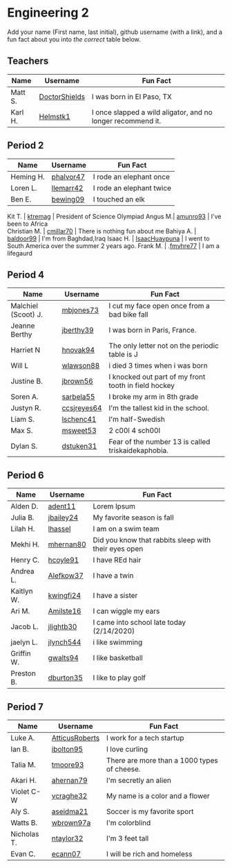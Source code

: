 # Engineering 2

Add your name (First name, last initial), github username (with a link), and a fun fact about you into _the correct_ table below.

## Teachers

Name | Username | Fun Fact
--- | --- | ---
Matt S. | [DoctorShields](https://github.com/DoctorShields) | I was born in El Paso, TX
Karl H. | [Helmstk1](https://github.com/Helmstk1) | I once slapped a wild aligator, and no longer recommend it.


## Period 2

Name | Username | Fun Fact
--- | --- | ---
Heming H. | [phalvor47](https://github.com/phalvor47) | I rode an elephant once
Loren L.  | [llemarr42](https://github.com/llemarr42) |  I rode an elephant twice
Ben E.  | [bewing09](https://github.com/bewing09) | I touched an elk 

Kit T. | [ktremag](https://github.com/ktremag) | President of Science Olympiad
Angus M.| [amunro93](https://github.com/amunro93) | I've been to Africa  
Christian M. | [cmillar70](https://github.com/cmillar70) | There is nothing fun about me
Bahiya A. | [baldoor99](https://github.com/baldoor99) | I'm from Baghdad,Iraq
Isaac H. | [IsaacHuaypuna](https://github.com/IsaacHuaypuna) | I went to South America over the summer 2 years ago.
Frank M.  | .[fmyhre77](https://github.com/fmyhre77) | I am a lifegaurd

## Period 4

Name | Username | Fun Fact
--- | --- | ---
Malchiel (Scoot) J. | [mbjones73](https://github.com/mbjones73) | I cut my face open once from a bad bike fall
Jeanne Berthy |  [jberthy39](https://github.com/jberthy39/Class_Accounts)  |  I was born in Paris, France.
Harriet N | [hnovak94](https://github.com/hnovak94)   | The only letter not on the periodic table is J
Will L |  [wlawson88](https://github.com/wlawson88) |  i died 3 times when i was born
Justine B.| [jbrown56](https://github.com/jbrown56)|I knocked out part of my front tooth in field hockey 
Soren A. | [sarbela55](https://github.com/sarbela55) | I broke my arm in 8th grade
Justyn R.| [ccsjreyes64](https://github.com/ccsjreyes64) | I'm the tallest kid in the school.
Liam S. | [lschenc41](https://github.com/lschenc41) | I'm half-Swedish
Max S. |  [msweet53](https://www.youtube.com/watch?v=dQw4w9WgXcQ) | 2 c00l 4 sch00l
Dylan S. | [dstuken31](https://github.com/dstuken31) | Fear of the number 13 is called triskaidekaphobia.

## Period 6

Name | Username | Fun Fact
--- | --- | ---
Alden D. | [adent11](https://github.com/adent11) | Lorem Ipsum
Julia B. | [jbailey24](https://github.com/jbailey24) | My favorite season is fall
Lilah H. | [lhassel](https://github.com/lhassel) | I am on a swim team
Mekhi H. | [mhernan80](https://github.com/mhernan80) | Did you know that rabbits sleep with their eyes open
Henry C. | [hcoyle91](https://github.com/hcoyle91) | I have REd hair
Andrea L.| [Alefkow37](https://github.com/Alefkow37) | I have a twin
Kaitlyn W. | [kwingfi24](https://github.com/kwingfi24) | I have a sister
Ari M. | [Amilste16](https://github.com/amilste16) | I can wiggle my ears
Jacob L. | [jlightb30](https://github.com/jlightb30) | I came into school late today (2/14/2020)
jaelyn L. | [jlynch544](https://github.com/jlynch544)| i like swimming 
Griffin W.| [gwalts94](https://github.com/gwalts94) | I like basketball 
Preston B. | [dburton35](https://github.com/dburton35) | I like to play golf

## Period 7

Name | Username | Fun Fact
--- | --- | ---
Luke A. | [AtticusRoberts](https://github.com/AtticusRoberts) | I work for a tech startup
Ian B. | [ibolton95](https://github.com/ibolton95) | I love curling
Talia M. | [tmoore93](https://github.com/tmoore93) | There are more than a 1000 types of cheese.
Akari H. | [ahernan79](http://github.com/ahernan79) | I'm secretly an alien
Violet C-W | [vcraghe32](https://github.com/vcraghe32) | My name is a color and  a flower
Aly S. | [aseidma21](https://github.com/aseidma21)| Soccer is my favorite sport
Watts B. | [wbrown97a](https://github.com/wbrown97a) | I'm colorblind
Nicholas T. | [ntaylor32](https://github.com/ntaylor32) | I'm 3 feet tall
Evan C. | [ecann07](https://github.com/ecann07) | I will be rich and homeless
